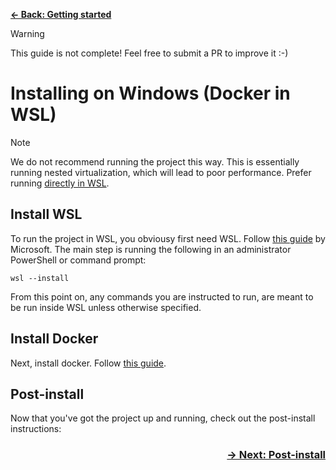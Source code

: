 [**&larr; Back: Getting started**](../introduction.md)

> [!WARNING]
> This guide is not complete! Feel free to submit a PR to improve it :-)

# Installing on Windows (Docker in WSL)

> [!NOTE]
> We do not recommend running the project this way. This is essentially running nested virtualization, which will lead
> to poor performance. Prefer running [directly in WSL](./windows-wsl.md).

## Install WSL

To run the project in WSL, you obviousy first need WSL.
Follow [this guide](https://learn.microsoft.com/en-us/windows/wsl/install) by Microsoft. The main step is running the
following in an administrator PowerShell or command prompt:

```shell
wsl --install
```

From this point on, any commands you are instructed to run, are meant to be run inside WSL unless otherwise specified.

## Install Docker

Next, install docker. Follow [this guide](https://docs.docker.com/desktop/install/windows-install/).

## Post-install

Now that you've got the project up and running, check out the post-install instructions:

<h3 align="right">
<a href="/docs/install/post-install.md">&rarr; Next: Post-install</a>
</h3>
